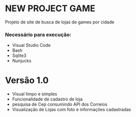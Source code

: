 # NEW PROJECT GAME

Projeto de site de busca de lojas de games por cidade

### Necessário para execução:
- Visual Studio Code
- Bash
- Sqlite3
- Nunjucks

# Versão 1.0

- Visual limpo e simples
- Funcionalidade de cadastro de loja
- pesquisa de Cep consumindo API dos Correios
- Visualização de Lojas com foto e informações cadastradas